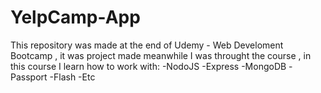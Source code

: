 # YelpCamp-App
This repository was made at the end of Udemy - Web Develoment Bootcamp , it was project made meanwhile I was throught the course , in this course I learn how to work with:
-NodoJS
-Express
-MongoDB
-Passport
-Flash
-Etc
